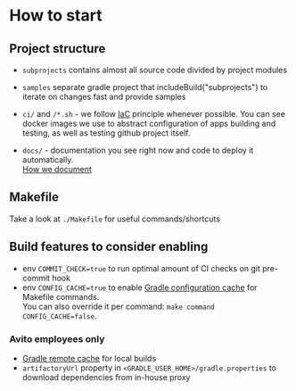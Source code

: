 # How to start

## Project structure

- `subprojects` contains almost all source code divided by project modules

- `samples` separate gradle project that includeBuild("subprojects") to iterate on changes fast and provide samples

- `ci/` and `/*.sh` - we follow [IaC](https://en.wikipedia.org/wiki/Infrastructure_as_code) principle whenever possible.
  You can see docker images we use to abstract configuration of apps building and testing, as well as testing github
  project itself.
- `docs/` - documentation you see right now and code to deploy it automatically.  
  [How we document](Documentation.md)
  
## Makefile

Take a look at `./Makefile` for useful commands/shortcuts

## Build features to consider enabling

- env `COMMIT_CHECK=true` to run optimal amount of CI checks on git pre-commit hook
- env `CONFIG_CACHE=true` to enable [Gradle configuration cache](https://docs.gradle.org/current/userguide/configuration_cache.html) for Makefile commands.  
You can also override it per command: `make command CONFIG_CACHE=false`.

### Avito employees only

- [Gradle remote cache](internal/RemoteCache.md) for local builds <Avito only>
- `artifactoryUrl` property in `<GRADLE_USER_HOME>/gradle.properties` to download dependencies from in-house proxy
